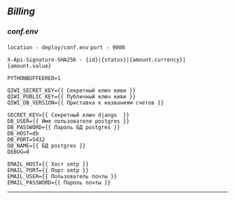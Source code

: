 _**Billing**_
------------


### **_conf.env_**
`location - deploy/conf.env`
`port - 9000`

`X-Api-Signature-SHA256 - {id}|{status}|{amount.currency}|{amount.value}`


~~~~
PYTHONBUFFEERED=1

QIWI_SECRET_KEY={{ Секретный ключ киви }}
QIWI_PUBLIC_KEY={{ Публичный ключ киви }}
QIWI_DB_VERSION={{ Приставка к названиям счетов }}

SECRET_KEY={{ Секретный ключ django  }}
DB_USER={{ Имя пользователя postgres }}
DB_PASSWORD={{ Пароль БД postgres }}
DB_HOST=db
DB_PORT=5432
DB_NAME={{ БД postgres }}
DEBUG=0

EMAIL_HOST={{ Хост smtp }}
EMAIL_PORT={{ Порт smtp }}
EMAIL_USER={{ Пользователь почты }}
EMAIL_PASSWORD={{ Пароль почты }}
~~~~

________